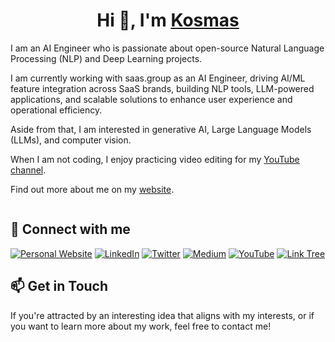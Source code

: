 # <h1 align="center">Hi 👋, I'm  [Kosmas](https://github.com/lkmeta) </h1>


I am an AI Engineer who is passionate about open-source Natural Language Processing (NLP) and Deep Learning projects.

I am currently working with saas.group as an AI Engineer, driving AI/ML feature integration across SaaS brands, building NLP tools, LLM-powered applications, and scalable solutions to enhance user experience and operational efficiency.

Aside from that, I am interested in generative AI, Large Language Models (LLMs), and computer vision.

When I am not coding, I enjoy practicing video editing for my [YouTube channel](https://www.youtube.com/@lkosme).

Find out more about me on my [website](https://www.lkmeta.com/).

<div id="header" align="center">
  <img src="https://komarev.com/ghpvc/?username=lkmeta&style=for-the-badge" alt=""/>
</div>

## 🔗 Connect with me 
<a href="https://www.lkmeta.com" target="_blank"><img alt="Personal Website" src="https://img.shields.io/badge/personal-website-purple?style=for-the-badge" /></a>
<a href="https://www.linkedin.com/in/lkmeta/" target="_blank"><img alt="LinkedIn" src="https://img.shields.io/badge/linkedin-%230077B5.svg?&style=for-the-badge&logo=linkedin&logoColor=white" /></a>
<a href="https://twitter.com/lkmetaa" target="_blank"><img alt="Twitter" src="https://img.shields.io/badge/twitter-blue?style=for-the-badge&logo=x&logoColor=black&color=white" /></a>
<a href="https://medium.com/@louiskmeta" target="_blank"><img alt="Medium" src="https://img.shields.io/badge/medium-blue?style=for-the-badge&logo=medium&logoColor=white&color=black" /></a>
<a href="https://www.youtube.com/@lkosme" target="_blank"><img alt="YouTube" src="https://img.shields.io/badge/YouTube-red?style=for-the-badge&logo=youtube&logoColor=white" /></a>
<a href="https://links.lkmeta.com/" target="_blank"><img alt="Link Tree" src="https://img.shields.io/badge/link-tree-green?style=for-the-badge&logo=linktree" /></a>


## 📫 Get in Touch 
If you're attracted by an interesting idea that aligns with my interests, or if you want to learn more about my work, feel free to contact me!
